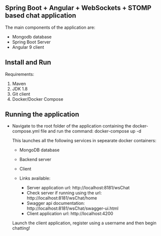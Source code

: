Spring Boot + Angular + WebSockets + STOMP based chat application
------------------------------------------------------------------

The main components of the application are:
- Mongodb database
- Spring Boot Server
- Angular 9 client

Install and Run
----------------

Requirements:

1. Maven
2. JDK 1.8
3. Git client
4. Docker/Docker Compose

Running the application
------------------------

- Navigate to the root folder of the application containing the docker-compose.yml file and run the command:
	docker-compose up -d

	This launches all the following services in sepearate docker containers:
	- MongoDB database
	- Backend server
	- Client

	- Links available:
		- Server application url: http://localhost:8181/wsChat
		- Check server if running using the url: http://localhost:8181/wsChat/home
		- Swagger api documentation: http://localhost:8181/wsChat/swagger-ui.html
		- Client application url: http://localhost:4200

	Launch the client application, register using a username and then begin chatting!
